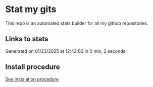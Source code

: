 # Stat my gits

This repo is an automated stats builder for all my github repositories.

## Links to stats


Generated on 01/23/2025 at 12:42:03 in 0 min, 2 seconds.

## Install procedure

[See instalation procedure](./src/install.md)
